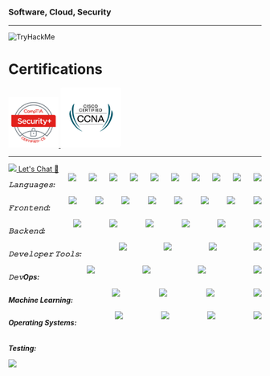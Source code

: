 ### Software, Cloud, Security
<!--
<div style="border:50px; color:black;display: inline;">
 <h2> Interests </h2>
  
 *Caffiene* | *Anime* | *Fitness* | *Coding/CTF* | *Stand Up Comedy* |
:---:|:---:|:---:|:---:|:---:|
<img src="Github-Assets/coffee.gif" width="100px" height="100px" />  |  <img src="Github-Assets/attack-on-titan-funny.gif" width="100px" height="100px" /> | <img src="Github-Assets/weightlifting-lifting-weights.gif" width="100px" height="100px"/> | <img src="Github-Assets/hacker-python.gif" width="100px" height="100px"/> | <img src="Github-Assets/mriglesias-gabriel.gif" width="100px" height="100px"/>
  
</div>
 -->


<hr/>

<img src="https://tryhackme-badges.s3.amazonaws.com/aflux.png" alt="TryHackMe">

# Certifications

<a href="https://www.credly.com/badges/35a4b639-4dac-4a04-9b73-5cc7a3454422/public_url" target="_blank">
  <img src="https://raw.githubusercontent.com/alexlux58/alexlux58/main/Github-Assets/comptia-security-ce-certification.png" alt="CompTIA Security+ CE Certification" width="100px" height="100px" />
</a>
<a href="https://www.credly.com/badges/5486aed2-c53f-4b43-9e59-662083d04a24/public_url" target="_blank" style="background-color: white; display: inline-block; padding: 10px; border-radius: 5px;">
  <img src="https://raw.githubusercontent.com/alexlux58/alexlux58/main/Github-Assets/ccna.png" alt="CCNA Certification" width="100px" height="100px" style="display: block; background-color: white;" />
</a>






<!--
Hi my name is Alex Lux a CS grad based out of California.<br />
&emsp;🔥 I thrive on challanges in an effort to achive more and better myself.<br />
&emsp;🤝 I am a proponent for supporting others and sharing ideas in a team environment.<br />
&emsp;👨‍💻 I have penchant for simplfying complexities.<br /> 
 -->
<hr/>

<a href="https://www.linkedin.com/in/alex-lux/" target="_blank">
  <img src="https://img.shields.io/badge/LinkedIn-0077B5?style=for-the-badge&logo=linkedin&logoColor=white" />
</a>

<a href="mailto:alexlux58@gmail.com?subject=From Github">
Let's Chat 💭
</a>

<h5 style="display: flex; justify-content: space-between; margin: 0; padding: 0;">
<p>𝙻𝚊𝚗𝚐𝚞𝚊𝚐𝚎𝚜: </p>
 
<img src="https://img.shields.io/badge/python-3670A0?style=for-the-badge&logo=python&logoColor=ffdd54" />
   <img src="https://img.shields.io/badge/javascript-%23323330.svg?style=for-the-badge&logo=javascript&logoColor=%23F7DF1E" />
   <img src="https://img.shields.io/badge/c-%2300599C.svg?style=for-the-badge&logo=c&logoColor=white" />
   <img src="https://img.shields.io/badge/c++-%2300599C.svg?style=for-the-badge&logo=c%2B%2B&logoColor=white" />
   <img src="https://img.shields.io/badge/c%23-%23239120.svg?style=for-the-badge&logo=c-sharp&logoColor=white" />
   <img src="https://img.shields.io/badge/java-%23ED8B00.svg?style=for-the-badge&logo=java&logoColor=white" />
   <img src="https://img.shields.io/badge/html5-%23E34F26.svg?style=for-the-badge&logo=html5&logoColor=white" />
   <img src="https://img.shields.io/badge/css3-%231572B6.svg?style=for-the-badge&logo=css3&logoColor=white" />
   <img src="https://img.shields.io/badge/PowerShell-%235391FE.svg?style=for-the-badge&logo=powershell&logoColor=white" />
   <img src="https://img.shields.io/badge/shell_script-%23121011.svg?style=for-the-badge&logo=gnu-bash&logoColor=white" />
</h5>
<h5 style="display: flex; justify-content: space-between; margin: 0; padding: 0;">
<p>𝙵𝚛𝚘𝚗𝚝𝚎𝚗𝚍: </p>
   <img src="https://img.shields.io/badge/react-%2320232a.svg?style=for-the-badge&logo=react&logoColor=%2361DAFB)" />
   <img src="https://img.shields.io/badge/bootstrap-%238511FA.svg?style=for-the-badge&logo=bootstrap&logoColor=white" />
   <img src="https://img.shields.io/badge/tailwindcss-%2338B2AC.svg?style=for-the-badge&logo=tailwind-css&logoColor=white" />
   <img src="https://img.shields.io/badge/SASS-hotpink.svg?style=for-the-badge&logo=SASS&logoColor=white" />
   <img src="https://img.shields.io/badge/Semantic%20UI%20React-%2335BDB2.svg?style=for-the-badge&logo=SemanticUIReact&logoColor=white" />
   <img src="https://img.shields.io/badge/MUI-%230081CB.svg?style=for-the-badge&logo=mui&logoColor=white" />
   <img src="https://img.shields.io/badge/threejs-black?style=for-the-badge&logo=three.js&logoColor=white" />
   <img src="https://img.shields.io/badge/spring-%236DB33F.svg?style=for-the-badge&logo=spring&logoColor=white" />
</h5>
<h5 style="display: flex; justify-content: space-between; margin: 0; padding: 0;">
<p>𝙱𝚊𝚌𝚔𝚎𝚗𝚍: </p>
   <img src="https://img.shields.io/badge/django-%23092E20.svg?style=for-the-badge&logo=django&logoColor=white" />
   <img src="https://img.shields.io/badge/flask-%23000.svg?style=for-the-badge&logo=flask&logoColor=white" />
   <img src="https://img.shields.io/badge/node.js-6DA55F?style=for-the-badge&logo=node.js&logoColor=white" />
   <img src="https://img.shields.io/badge/.NET-5C2D91?style=for-the-badge&logo=.net&logoColor=white" />
   <img src="https://img.shields.io/badge/mysql-%2300f.svg?style=for-the-badge&logo=mysql&logoColor=white" />
   <img src="https://img.shields.io/badge/MongoDB-%234ea94b.svg?style=for-the-badge&logo=mongodb&logoColor=white" />
</h5>
<h5 style="display: flex; justify-content: space-between; margin: 0; padding: 0;">
<p>𝙳𝚎𝚟𝚎𝚕𝚘𝚙𝚎𝚛 𝚃𝚘𝚘𝚕𝚜: </p>
   <img src="https://img.shields.io/badge/git-%23F05033.svg?style=for-the-badge&logo=git&logoColor=white" />
   <img src="https://img.shields.io/badge/NPM-%23000000.svg?style=for-the-badge&logo=npm&logoColor=white" />
   <img src="https://img.shields.io/badge/figma-%23F24E1E.svg?style=for-the-badge&logo=figma&logoColor=white" />
   <img src="https://img.shields.io/badge/Postman-FF6C37?style=for-the-badge&logo=postman&logoColor=white" />
</h5>
<h5 style="display: flex; justify-content: space-between; margin: 0; padding: 0;">
<p>𝙳𝚎𝚟Ops: </p>
   <img src="https://img.shields.io/badge/jenkins-%232C5263.svg?style=for-the-badge&logo=jenkins&logoColor=white" />
   <img src="https://img.shields.io/badge/docker-%230db7ed.svg?style=for-the-badge&logo=docker&logoColor=white" />
   <img src="https://img.shields.io/badge/kubernetes-%23326ce5.svg?style=for-the-badge&logo=kubernetes&logoColor=white" />
   <img src="https://img.shields.io/badge/ansible-%231A1918.svg?style=for-the-badge&logo=ansible&logoColor=white" />
</h5>
<h5 style="display: flex; justify-content: space-between; margin: 0; padding: 0;">
<p>Machine Learning: </p>
  <img src="https://img.shields.io/badge/numpy-%23013243.svg?style=for-the-badge&logo=numpy&logoColor=white" />
  <img src="https://img.shields.io/badge/pandas-%23150458.svg?style=for-the-badge&logo=pandas&logoColor=white" />
  <img src="https://img.shields.io/badge/scikit--learn-%23F7931E.svg?style=for-the-badge&logo=scikit-learn&logoColor=white" />
  <img src="https://img.shields.io/badge/Keras-%23D00000.svg?style=for-the-badge&logo=Keras&logoColor=white" />
</h5>
<h5 style="display: flex; justify-content: space-between; margin: 0; padding: 0;">
<p>Operating Systems: </p>
  <img src="https://img.shields.io/badge/Kali-268BEE?style=for-the-badge&logo=kalilinux&logoColor=white" />
  <img src="https://img.shields.io/badge/mac%20os-000000?style=for-the-badge&logo=macos&logoColor=F0F0F0" />
  <img src="https://img.shields.io/badge/Windows-0078D6?style=for-the-badge&logo=windows&logoColor=white" />
  <img src="[https://img.shields.io/badge/Android-3DDC84?style=for-the-badge&logo=android&logoColor=white" />
</h5>
<h5>
<p>Testing:</p>
  <img src="https://img.shields.io/badge/-selenium-%43B02A?style=for-the-badge&logo=selenium&logoColor=white"/>
</h5>
